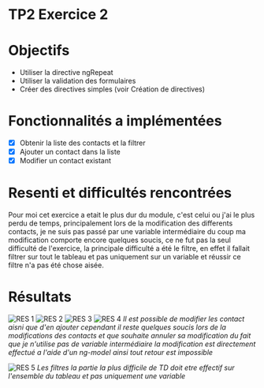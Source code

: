 # TP2 Exercice 2


# Objectifs

- Utiliser la directive ngRepeat
- Utiliser la validation des formulaires
- Créer des directives simples (voir Création de directives)

# Fonctionnalités a implémentées

- [x] Obtenir la liste des contacts et la filtrer
- [x] Ajouter un contact dans la liste
- [x] Modifier un contact existant

# Resenti et difficultés rencontrées
Pour moi cet exercice a etait le plus dur du module, c'est celui ou j'ai le plus perdu de temps, principalement lors de la modification des differents contacts, je ne suis pas passé par une variable intermédiaire du coup ma modification comporte encore quelques soucis, ce ne fut pas la seul difficulté de l'exercice, la principale difficulté a été le filtre, en effet il fallait filtrer sur tout le tableau et pas uniquement sur un variable et réussir ce filtre n'a pas été chose aisée.

# Résultats
![RES 1](https://image.noelshack.com/fichiers/2017/13/1490703363-capture-d-ecran-2017-03-28-a-14-14-06.png)
![RES 2](https://image.noelshack.com/fichiers/2017/13/1490703367-capture-d-ecran-2017-03-28-a-14-14-24.png)
![RES 3](https://image.noelshack.com/fichiers/2017/13/1490703367-capture-d-ecran-2017-03-28-a-14-15-00.png)
![RES 4](https://image.noelshack.com/fichiers/2017/13/1490703367-capture-d-ecran-2017-03-28-a-14-15-14.png)
*Il est possible de modifier les contact aisni que d'en ajouter cependant il reste quelques soucis lors de la modifications des contacts et que souhaite annuler sa modification du fait que je n'utilise pas de variable intermédiaire la modification est directement effectué a l'aide d'un ng-model ainsi tout retour est impossible*

![RES 5](https://image.noelshack.com/fichiers/2017/13/1490703367-capture-d-ecran-2017-03-28-a-14-15-30.png)
*Les filtres la partie la plus difficile de TD doit etre effectif sur l'ensemble du tableau et pas uniquement une variable*

